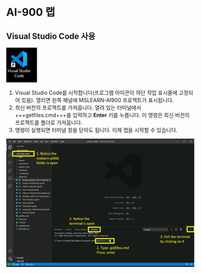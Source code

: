﻿# AI-900 랩
## Visual Studio Code 사용

![Visual Studio Code 아이콘](./images/vscode.jpg)

1.  Visual Studio Code를 시작합니다(프로그램 아이콘이 하단 작업 표시줄에 고정되어 있음). 열리면 왼쪽 패널에 MSLEARN-AI900 프로젝트가 표시됩니다.
2.  최신 버전의 프로젝트를 가져옵니다. 열려 있는 터미널에서 +++getfiles.cmd+++를 입력하고 **Enter** 키를 누릅니다. 이 명령은 최신 버전의 프로젝트를 폴더로 가져옵니다. 
3.  명령이 실행되면 터미널 창을 닫아도 됩니다. 이제 랩을 시작할 수 있습니다. 

![Visual Studio Code에서 터미널을 사용하기 위한 지원 이미지.](./images/terminal_support1.jpg)